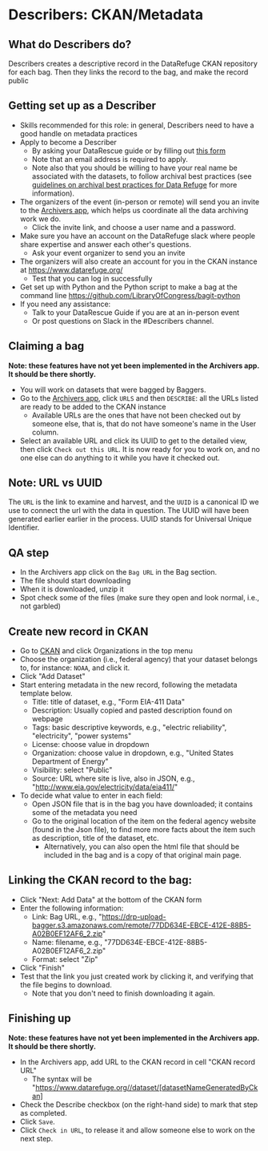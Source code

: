 # Describers: CKAN/Metadata

## What do Describers do?
Describers creates a descriptive record in the DataRefuge CKAN repository for each bag. Then they links the record to the bag, and make the record public

## Getting set up as a Describer
- Skills recommended for this role: in general, Describers need to have a good handle on metadata practices 
- Apply to become a Describer 
    - By asking your DataRescue guide or by filling out [this form](https://docs.google.com/a/temple.edu/forms/d/e/1FAIpQLSfh9YIFnDrc-Cuc0hTd-U37J3D8xw8K7VXmzWkPs6Y5Q0wfVg/viewform)
    - Note that an email address is required to apply.
    - Note also that you should be willing to have your real name be associated with the datasets, to follow archival best practices (see [guidelines on archival best practices for Data Refuge](http://www.ppehlab.org/blogposts/2017/2/1/data-refuge-rests-on-a-clear-chain-of-custody) for more information).
- The organizers of the event (in-person or remote) will send you an invite to the [Archivers app](http://www.archivers.space/), which helps us coordinate all the data archiving work we do.
	- Click the invite link, and choose a user name and a password.    
- Make sure you have an account on the DataRefuge slack where people share expertise and answer each other's questions.
	- Ask your event organizer to send you an invite 
- The organizers will also create an account for you in the CKAN instance at https://www.datarefuge.org/ 
  - Test that you can log in successfully
- Get set up with Python and the Python script to make a bag at the command line https://github.com/LibraryOfCongress/bagit-python
- If you need any assistance:
  - Talk to your DataRescue Guide if you are at an in-person event
  - Or post questions on Slack in the #Describers channel.     
      
## Claiming a bag
**Note: these features have not yet been implemented in the Archivers app. It should be there shortly.**
  - You will work on datasets that were bagged by Baggers. 
  - Go to the [Archivers app](http://www.archivers.space/), click `URLS` and then `DESCRIBE`: all the URLs listed are ready to be added to the CKAN instance
    - Available URLs are the ones that have not been checked out by someone else, that is, that do not have someone's name in the User column.
- Select an available URL and click its UUID to get to the detailed view, then click `Check out this URL`. It is now ready for you to work on, and no one else can do anything to it while you have it checked out. 

## Note: URL vs UUID
The `URL` is the link to examine and harvest, and the `UUID` is a canonical ID we use to connect the url with the data in question. The UUID will have been generated earlier earlier in the process. UUID stands for Universal Unique Identifier. 

## QA step 
- In the Archivers app click on the `Bag URL` in the Bag section.   
- The file should start downloading
- When it is downloaded, unzip it 
- Spot check some of the files (make sure they open and look normal, i.e., not garbled)

## Create new record in CKAN
- Go to [CKAN](https://www.datarefuge.org/) and click Organizations in the top menu
- Choose the organization (i.e., federal agency) that your dataset belongs to, for instance: `NOAA`, and click it.
- Click "Add Dataset"
- Start entering metadata in the new record, following the metadata template below.  
  - Title: title of dataset, e.g., "Form EIA-411 Data"
  - Description: Usually copied and pasted description found on webpage
  - Tags: basic descriptive keywords, e.g., "electric reliability", "electricity", "power systems"
  - License:  choose value in dropdown
  - Organization: choose value in dropdown, e.g., "United States Department of Energy"
  - Visibility: select "Public"
  - Source: URL where site is live, also in JSON, e.g., "http://www.eia.gov/electricity/data/eia411/"
- To decide what value to enter in each field:
    - Open JSON file that is in the bag you have downloaded; it contains some of the metadata you need
    - Go to the original location of the item on the federal agency website (found in the Json file), to find more more facts about the item such as description, title of the dataset, etc. 
    	- Alternatively, you can also open the html file that should be included in the bag and is a copy of that original main page. 
    
## Linking the CKAN record to the bag:
  - Click "Next: Add Data" at the bottom of the CKAN form
  - Enter the following information:
    - Link: Bag URL, e.g., "https://drp-upload-bagger.s3.amazonaws.com/remote/77DD634E-EBCE-412E-88B5-A02B0EF12AF6_2.zip"
    - Name: filename, e.g., "77DD634E-EBCE-412E-88B5-A02B0EF12AF6_2.zip"
    - Format: select "Zip"
  - Click "Finish"
  - Test that the link you just created work by clicking it, and verifying that the file begins to download. 
    - Note that you don't need to finish downloading it again.

## Finishing up
**Note: these features have not yet been implemented in the Archivers app. It should be there shortly.**
- In the Archivers app, add URL to the CKAN record in cell "CKAN record URL"
   - The syntax will be "https://www.datarefuge.org//dataset/[datasetNameGeneratedByCkan]
- Check the Describe checkbox (on the right-hand side) to mark that step as completed. 
- Click `Save`.
- Click `Check in URL`, to release it and allow someone else to work on the next step. 

  
